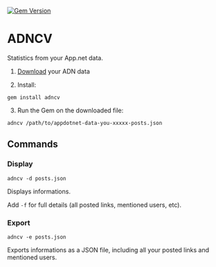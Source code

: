 [![Gem Version](https://badge.fury.io/rb/adncv.svg)](http://badge.fury.io/rb/adncv)

# ADNCV

Statistics from your App.net data.

1. [Download](https://account.app.net/settings/content/) your ADN data

2. Install: 

`gem install adncv`

3. Run the Gem on the downloaded file:

```
adncv /path/to/appdotnet-data-you-xxxxx-posts.json
```  

## Commands

### Display

`adncv -d posts.json`

Displays informations.

Add `-f` for full details (all posted links, mentioned users, etc).

### Export

`adncv -e posts.json`

Exports informations as a JSON file, including all your posted links and mentioned users.